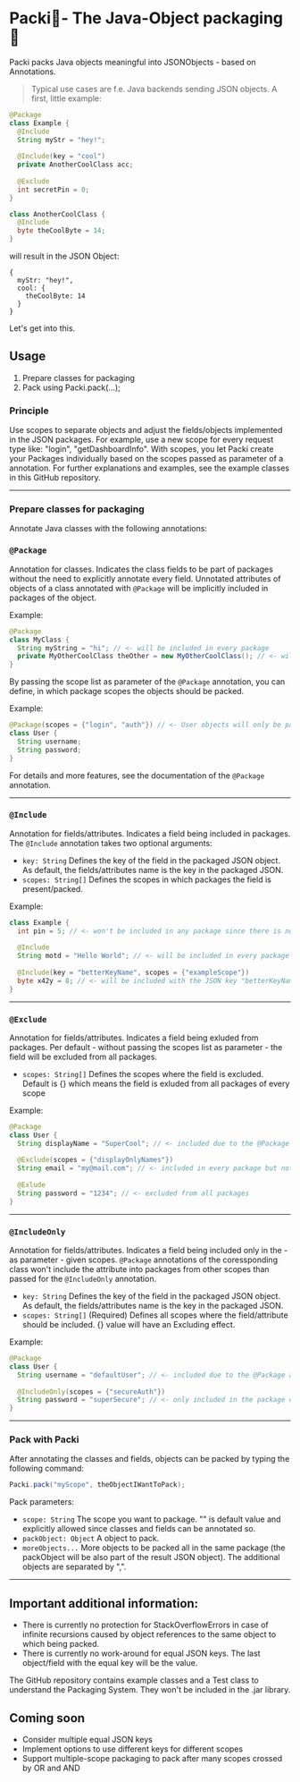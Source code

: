 # Packi:baggage_claim:- The Java-Object packaging:closed_book:
Packi packs Java objects meaningful into JSONObjects - based on Annotations.
> Typical use cases are f.e. Java backends sending JSON objects.
A first, little example:
```java
@Package
class Example {
  @Include
  String myStr = "hey!";
  
  @Include(key = "cool")
  private AnotherCoolClass acc;
  
  @Exclude
  int secretPin = 0;
}

class AnotherCoolClass {
  @Include
  byte theCoolByte = 14;
}
```
will result in the JSON Object:
```
{
  myStr: "hey!",
  cool: {
    theCoolByte: 14
  }
}
```
Let's get into this.

## Usage
1. Prepare classes for packaging
2. Pack using Packi.pack(...);

### Principle
Use scopes to separate objects and adjust the fields/objects implemented in the JSON packages.
For example, use a new scope for every request type like: "login", "getDashboardInfo". With scopes, you let Packi create your Packages individually based on the scopes passed as 
parameter of a annotation. For further explanations and examples, see the example classes in this GitHub repository.

---

### Prepare classes for packaging
Annotate Java classes with the following annotations:

### ```@Package``` 
Annotation for classes. Indicates the class fields to be part of packages without the need to explicitly annotate every field.
Unnotated attributes of objects of a class annotated with ```@Package``` will be implicitly included in packages of the object.

Example:
```java
@Package
class MyClass {
  String myString = "hi"; // <- will be included in every package
  private MyOtherCoolClass theOther = new MyOtherCoolClass(); // <- will be included in every package
}
```
By passing the scope list as parameter of the ```@Package``` annotation, you can define, in which package scopes the objects should be packed.

Example:
```java
@Package(scopes = {"login", "auth"}) // <- User objects will only be packaged on package operations on the "login" or "auth" scopes
class User {
  String username;
  String password;
}
```
For details and more features, see the documentation of the ```@Package``` annotation.

---
### ```@Include```
Annotation for fields/attributes. Indicates a field being included in packages. The ```@Include``` annotation takes two optional arguments:
+ ```key: String``` Defines the key of the field in the packaged JSON object. As default, the fields/attributes name is the key in the packaged JSON.
+ ```scopes: String[]``` Defines the scopes in which packages the field is present/packed.

Example:
```java
class Example {
  int pin = 5; // <- won't be included in any package since there is no @Package class annotation or @Include annotation to this field
  
  @Include
  String motd = "Hello World"; // <- will be included in every package
  
  @Include(key = "betterKeyName", scopes = {"exampleScope"})
  byte x42y = 8; // <- will be included with the JSON key "betterKeyName" in packages of the "exampleScope" scope but in no other package
}
```

---
### ```@Exclude```
Annotation for fields/attributes. Indicates a field being exluded from packages. Per default - without passing the scopes list as parameter - the field will be excluded from all packages.
+ ```scopes: String[]``` Defines the scopes where the field is excluded. Default is {} which means the field is exluded from all packages of every scope

Example:
```java
@Package
class User {
  String displayName = "SuperCool"; // <- included due to the @Package annotation of the class
  
  @Exclude(scopes = {"displayOnlyNames"})
  String email = "my@mail.com"; // <- included in every package but not in packages of the scope "displayOnlyNames"
  
  @Exlude
  String password = "1234"; // <- excluded from all packages
}
```

---
### ```@IncludeOnly```
Annotation for fields/attributes. Indicates a field being included only in the - as parameter - given scopes. ```@Package``` annotations of the coressponding class won't include the attribute into packages from other scopes than passed for the ```@IncludeOnly``` annotation.
+ ```key: String``` Defines the key of the field in the packaged JSON object. As default, the fields/attributes name is the key in the packaged JSON.
+ ```scopes: String[]``` (Required) Defines all scopes where the field/attribute should be included. {} value will have an Excluding effect.

Example:
```java
@Package
class User {
  String username = "defaultUser"; // <- included due to the @Package annotation of the class
  
  @IncludeOnly(scopes = {"secureAuth"})
  String password = "superSecure"; // <- only included in the package of the "secureAuth" scope, in no other package
}
```

---
### Pack with Packi
After annotating the classes and fields, objects can be packed by typing the following command:
```java
Packi.pack("myScope", theObjectIWantToPack);
```
Pack parameters:
+ ```scope: String``` The scope you want to package. "" is default value and explicitly allowed since classes and fields can be annotated so.
+ ```packObject: Object``` A object to pack.
+ ```moreObjects...``` More objects to be packed all in the same package (the packObject will be also part of the result JSON object). The additional objects are separated by ",".

---
## Important additional information:
+ There is currently no protection for StackOverflowErrors in case of infinite recursions caused by object references to the same object to which being packed.
+ There is currently no work-around for equal JSON keys. The last object/field with the equal key will be the value.

The GitHub repository contains example classes and a Test class to understand the Packaging System. They won't be included in the .jar library.

## Coming soon
+ Consider multiple equal JSON keys
+ Implement options to use different keys for different scopes
+ Support multiple-scope packaging to pack after many scopes crossed by OR and AND
